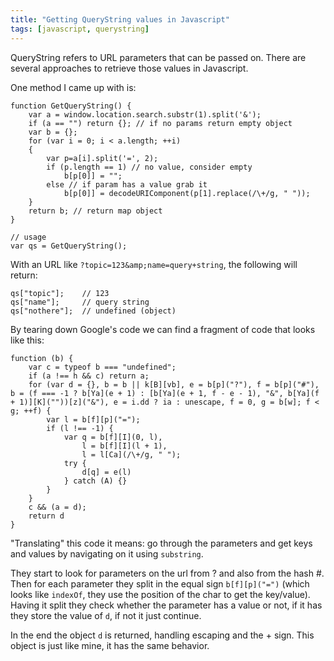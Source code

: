 ```yaml
---
title: "Getting QueryString values in Javascript"
tags: [javascript, querystring]
---
```


QueryString refers to URL parameters that can be passed on. There are several approaches to retrieve those values in Javascript.

One method I came up with is:
<!--more-->

```
function GetQueryString() {
    var a = window.location.search.substr(1).split('&');
    if (a == "") return {}; // if no params return empty object
    var b = {};
    for (var i = 0; i < a.length; ++i)
    {
        var p=a[i].split('=', 2);
        if (p.length == 1) // no value, consider empty
            b[p[0]] = "";
        else // if param has a value grab it
            b[p[0]] = decodeURIComponent(p[1].replace(/\+/g, " "));
    }
    return b; // return map object
}

// usage
var qs = GetQueryString();
```

With an URL like `?topic=123&amp;name=query+string`, the following will return:

```
qs["topic"];    // 123
qs["name"];     // query string
qs["nothere"];  // undefined (object)
```

By tearing down Google's code we can find a fragment of code that looks like this:

```
function (b) {
    var c = typeof b === "undefined";
    if (a !== h && c) return a;
    for (var d = {}, b = b || k[B][vb], e = b[p]("?"), f = b[p]("#"), b = (f === -1 ? b[Ya](e + 1) : [b[Ya](e + 1, f - e - 1), "&", b[Ya](f + 1)][K](""))[z]("&"), e = i.dd ? ia : unescape, f = 0, g = b[w]; f < g; ++f) {
        var l = b[f][p]("=");
        if (l !== -1) {
            var q = b[f][I](0, l),
                l = b[f][I](l + 1),
                l = l[Ca](/\+/g, " ");
            try {
                d[q] = e(l)
            } catch (A) {}
        }
    }
    c && (a = d);
    return d
}
```

"Translating" this code it means: go through the parameters and get keys and values by navigating on it using `substring`.

They start to look for parameters on the url from ? and also from the hash #. Then for each parameter they split in the equal sign `b[f][p]("=")` (which looks like `indexOf`, they use the position of the char to get the key/value). Having it split they check whether the parameter has a value or not, if it has they store the value of `d`, if not it just continue.

In the end the object `d` is returned, handling escaping and the + sign. This object is just like mine, it has the same behavior.
